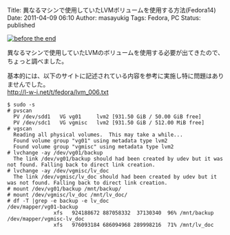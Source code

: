 Title: 異なるマシンで使用していたLVMボリュームを使用する方法(Fedora14)
Date: 2011-04-09 06:10
Author: masayukig
Tags: Fedora, PC
Status: published

[![before the
end](http://farm3.static.flickr.com/2562/4016960283_a8dd425379_m.jpg)
](http://www.flickr.com/photos/manchester-monkey/4016960283/ "before the end by Manchester-Monkey, on Flickr")

異なるマシンで使用していたLVMのボリュームを使用する必要が出てきたので、  
ちょっと調べました。

基本的には、以下のサイトに記述されている内容を参考に実施し特に問題はありませんでした。  
<http://l-w-i.net/t/fedora/lvm_006.txt>

    $ sudo -s
    # pvscan 
      PV /dev/sdd1   VG vg01     lvm2 [931.50 GiB / 50.00 GiB free]
      PV /dev/sdc1   VG vgmisc   lvm2 [931.50 GiB / 512.00 MiB free]
    # vgscan
      Reading all physical volumes.  This may take a while...
      Found volume group "vg01" using metadata type lvm2
      Found volume group "vgmisc" using metadata type lvm2
    # lvchange -ay /dev/vg01/backup
      The link /dev/vg01/backup should had been created by udev but it was not found. Falling back to direct link creation.
    # lvchange -ay /dev/vgmisc/lv_doc
      The link /dev/vgmisc/lv_doc should had been created by udev but it was not found. Falling back to direct link creation.
    # mount /dev/vg01/backup /mnt/backup/
    # mount /dev/vgmisc/lv_doc /mnt/lv_doc/
    # df -T |grep -e backup -e lv_doc
    /dev/mapper/vg01-backup
                   xfs   924188672 887058332  37130340  96% /mnt/backup
    /dev/mapper/vgmisc-lv_doc
                   xfs   976093184 686094968 289998216  71% /mnt/lv_doc
